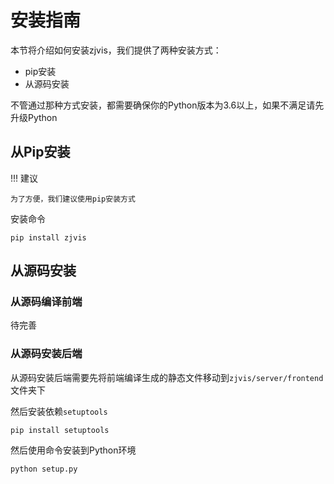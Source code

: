 # 安装指南

本节将介绍如何安装zjvis，我们提供了两种安装方式：

- pip安装
- 从源码安装

不管通过那种方式安装，都需要确保你的Python版本为3.6以上，如果不满足请先升级Python

## 从Pip安装

!!! 建议
    
    为了方便，我们建议使用pip安装方式

安装命令

```
pip install zjvis
```

## 从源码安装

### 从源码编译前端

待完善

### 从源码安装后端

从源码安装后端需要先将前端编译生成的静态文件移动到`zjvis/server/frontend`文件夹下

然后安装依赖`setuptools`

```
pip install setuptools
```

然后使用命令安装到Python环境

```
python setup.py
```
